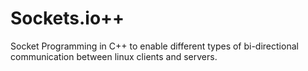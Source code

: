 # Sockets.io++
Socket Programming in C++ to enable different types of bi-directional communication between linux clients and servers.
